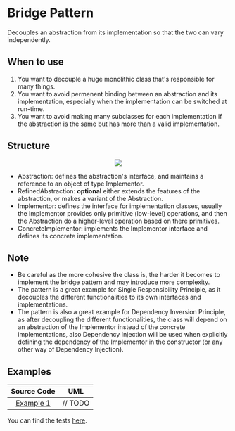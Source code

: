 # Bridge Pattern

Decouples an abstraction from its implementation so that the two can vary independently.

## When to use

1. You want to decouple a huge monolithic class that's responsible for many things.
2. You want to avoid permenent binding between an abstraction and its implementation, especially when the implementation can be switched at run-time.
3. You want to avoid making many subclasses for each implementation if the abstraction is the same but has more than a valid implementation.

## Structure

<p align="center">
  <img src="figures/figure_1.png">
</p>

- Abstraction: defines the abstraction's interface, and maintains a reference to an object of type Implementor.
- RefinedAbstraction: **optional** either extends the features of the abstraction, or makes a variant of the Abstraction.
- Implementor: defines the interface for implementation classes, usually the Implementor provides only primitive (low-level) operations, and then the Abstraction do a higher-level operation based on there primitives.
- ConcreteImplementor: implements the Implementor interface and defines its concrete implementation.

## Note

- Be careful as the more cohesive the class is, the harder it becomes to implement the bridge pattern and may introduce more complexity.
- The pattern is a great example for Single Responsibility Principle, as it decouples the different functionalities to its own interfaces and implementations.
- The pattern is also a great example for Dependency Inversion Principle, as after decoupling the different functionalities, the class will depend on an abstraction of the Implementor instead of the concrete implementations, also Dependency Injection will be used when explicitly defining the dependency of the Implementor in the constructor (or any other way of Dependency Injection).

## Examples

|        Source Code        |  UML   |
| :-----------------------: | :----: |
| [Example 1](example_1.ts) | // TODO |

You can find the tests [here](index.test.ts).
